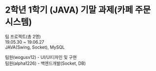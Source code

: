 # 2학년 1학기 (JAVA) 기말 과제(카페 주문 시스템)  

팀 프로젝트(총 2명)  
19.05.30 ~ 19.06.27  
JAVA(Swing, Socket), MySQL  

팀원(wogusv12) - UI/UI디자인 및 구현  
팀원(alpha1226) - 백엔드개발(Socket, DB)  
